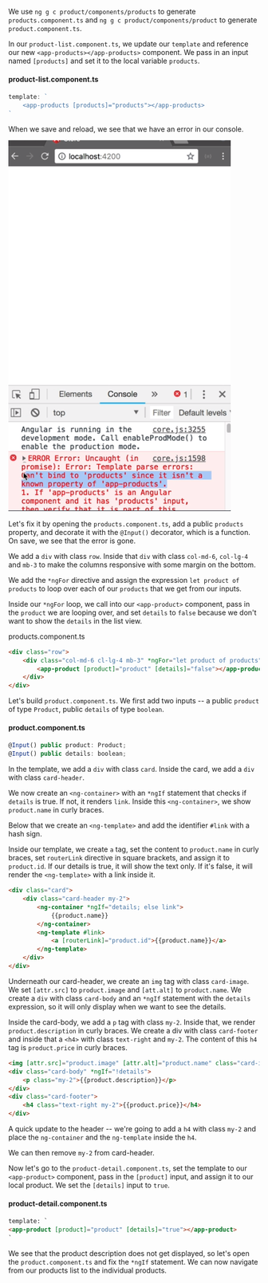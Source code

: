 We use `ng g c product/components/products` to generate `products.component.ts` and `ng g c product/components/product` to generate `product.component.ts`. 

In our `product-list.component.ts`, we update our `template` and reference our new `<app-products></app-products>` component. We pass in an input named `[products]` and set it to the local variable `products`.

#### product-list.component.ts
```javascript
template: `
    <app-products [products]="products"></app-products>
`
```

When we save and reload, we see that we have an error in our console. 

![Error in console](../images/angular-create-presentational-components-for-displaying-data-in-an-angular-cli-project-error.png)

Let's fix it by opening the `products.component.ts`, add a public `products` property, and decorate it with the `@Input()` decorator, which is a function. On save, we see that the error is gone.

We add a `div` with class `row`. Inside that `div` with class `col-md-6`, `col-lg-4` and `mb-3` to make the columns responsive with some margin on the bottom.

We add the `*ngFor` directive and assign the expression `let product of products` to loop over each of our `products` that we get from our inputs.

Inside our `*ngFor` loop, we call into our `<app-product>` component, pass in the `product` we are looping over, and set `details` to `false` because we don't want to show the `details` in the list view.

products.component.ts
```html
<div class="row">
    <div class="col-md-6 cl-lg-4 mb-3" *ngFor="let product of products">
        <app-product [product]="product" [details]="false"></app-product>
    </div>
</div>
```

Let's build `product.component.ts`. We first add two inputs -- a public `product` of type `Product`, public `details` of type `boolean`. 

#### product.component.ts
```javascript
@Input() public product: Product;
@Input() public details: boolean;
```

In the template, we add a `div` with class `card`. Inside the card, we add a `div` with class `card-header`.

We now create an `<ng-container>` with an `*ngIf` statement that checks if `details` is true. If not, it renders `link`. Inside this `<ng-container>`, we show `product.name` in curly braces. 

Below that we create an `<ng-template>` and add the identifier `#link` with a hash sign. 

Inside our template, we create `a` tag, set the content to `product.name` in curly braces, set `routerLink` directive in square brackets, and assign it to `product.id`. If our details is true, it will show the text only. If it's false, it will render the `<ng-template>` with a link inside it.

```html
<div class="card">
    <div class="card-header my-2">
        <ng-container *ngIf="details; else link">
            {{product.name}}
        </ng-container>
        <ng-template #link>
            <a [routerLink]="product.id">{{product.name}}</a>
        </ng-template>
    </div>
</div>
```

Underneath our card-header, we create an `img` tag with class `card-image`. We set `[attr.src]` to `product.image` and `[att.alt]` to `product.name`. We create a `div` with class `card-body` and an `*ngIf` statement with the `details` expression, so it will only display when we want to see the details.

Inside the card-body, we add a `p` tag with class `my-2`. Inside that, we render `product.description` in curly braces. We create a div with class `card-footer` and inside that a `<h4>`
with class `text-right` and `my-2`. The content of this `h4`
tag is `product.price` in curly braces.

```html
<img [attr.src]="product.image" [attr.alt]="product.name" class="card-image">
<div class="card-body" *ngIf="!details">
    <p class="my-2">{{product.description}}</p>
</div>
<div class="card-footer">
    <h4 class="text-right my-2">{{product.price}}</h4>
</div>
```

A quick update to the header -- we're going to add a `h4`
with class `my-2` and place the `ng-container` and the `ng-template` inside the `h4`.

We can then remove `my-2` from card-header.

Now let's go to the `product-detail.component.ts`, set the template to our `<app-product>` component, pass in the `[product]` input, and assign it to our local product. We set the `[details]` input to `true`.

#### product-detail.component.ts
```html
template: `
<app-product [product]="product" [details]="true"></app-product>
`
```

We see that the product description does not get displayed, so let's open the `product.component.ts` and fix the `*ngIf` statement. We can now navigate from our products list to the individual products.